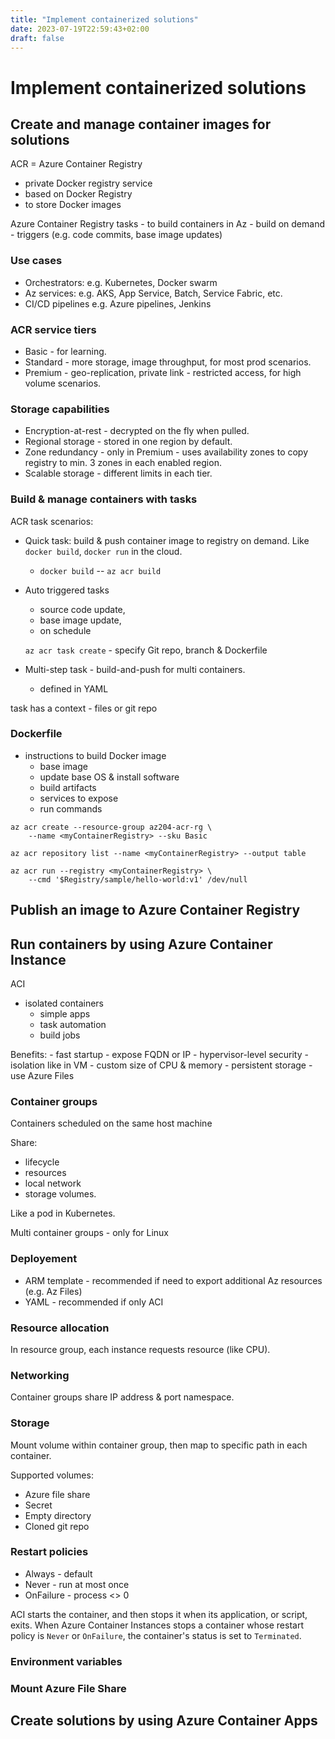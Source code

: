 ```yaml
---
title: "Implement containerized solutions"
date: 2023-07-19T22:59:43+02:00
draft: false
---
```

# Implement containerized solutions

## Create and manage container images for solutions

ACR = Azure Container Registry

- private Docker registry service
- based on Docker Registry
- to store Docker images

Azure Container Registry tasks - to build containers in Az
    - build on demand
    - triggers (e.g. code commits, base image updates)

### Use cases

- Orchestrators: e.g. Kubernetes, Docker swarm
- Az services: e.g. AKS, App Service, Batch, Service Fabric, etc.
- CI/CD pipelines e.g. Azure pipelines, Jenkins

### ACR service tiers

- Basic - for learning.
- Standard - more storage, image throughput, for most prod scenarios.
- Premium - geo-replication, private link - restricted access, for high volume scenarios.

### Storage capabilities

- Encryption-at-rest - decrypted on the fly when pulled.
- Regional storage - stored in one region by default.
- Zone redundancy - only in Premium - uses availability zones to copy registry to min. 3 zones in each enabled region.
- Scalable storage - different limits in each tier.

### Build & manage containers with tasks

ACR task scenarios:
- Quick task: build & push container image to registry on demand. Like `docker build`, `docker run` in the cloud.

    - `docker build` -- `az acr build`

- Auto triggered tasks

    - source code update,
    - base image update,
    - on schedule

    `az acr task create` - specify Git repo, branch & Dockerfile

- Multi-step task - build-and-push for multi containers.
    - defined in YAML

task has a context - files or git repo

### Dockerfile

- instructions to build Docker image
    - base image
    - update base OS & install software
    - build artifacts
    - services to expose
    - run commands

```
az acr create --resource-group az204-acr-rg \
    --name <myContainerRegistry> --sku Basic
```

```
az acr repository list --name <myContainerRegistry> --output table
```

```
az acr run --registry <myContainerRegistry> \
    --cmd '$Registry/sample/hello-world:v1' /dev/null
```

## Publish an image to Azure Container Registry



## Run containers by using Azure Container Instance

ACI
- isolated containers
    - simple apps
    - task automation
    - build jobs

Benefits:
    - fast startup
    - expose FQDN or IP
    - hypervisor-level security - isolation like in VM
    - custom size of CPU & memory
    - persistent storage - use Azure Files

### Container groups

Containers scheduled on the same host machine

Share:
- lifecycle
- resources
- local network
- storage volumes. 

Like a pod in Kubernetes.

Multi container groups - only for Linux

### Deployement

- ARM template - recommended if need to export additional Az resources (e.g. Az Files)
- YAML - recommended if only ACI

### Resource allocation

In resource group, each instance requests resource (like CPU).

### Networking

Container groups share IP address & port namespace.

### Storage

Mount volume within container group, then map to specific path in each container.

Supported volumes:
- Azure file share
- Secret
- Empty directory
- Cloned git repo

### Restart policies

- Always - default
- Never - run at most once
- OnFailure - process <> 0

ACI starts the container, and then stops it when its application, or script, exits.
When Azure Container Instances stops a container whose restart policy is `Never` or `OnFailure`, the container's status is set to `Terminated`.

### Environment variables

### Mount Azure File Share

## Create solutions by using Azure Container Apps